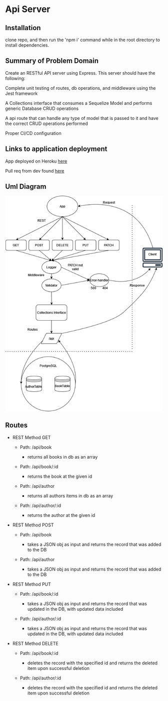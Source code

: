 # Api Server

## Installation

  clone repo, and then run the 'npm i' command while in the root directory to install dependencies.

## Summary of Problem Domain

  Create an RESTful API server using Express. This server should have the following:
  
  Complete unit testing of routes, db operations, and middleware using the Jest framework
  
  A Collections interface that consumes a Sequelize Model and performs generic Database CRUD operations

  A api route that can handle any type of model that is passed to it and have the correct CRUD operations performed

  Proper CI/CD configuration

## Links to application deployment

  App deployed on Heroku [here](https://api-server-lab04.herokuapp.com/)

  Pull req from dev found [here](https://github.com/Beers15/api-server/pull/1)

## Uml Diagram

![diagram](./uml-diagram.png)

## Routes

* REST Method GET
  * Path: /api/book
    * returns all books in db as an array
  * Path: /api/book/:id
    * returns the book at the given id

  * Path: /api/author
    * returns all authors items in db as an array
  * Path: /api/author/:id
    * returns the author at the given id

* REST Method POST
  * Path: /api/book
    * takes a JSON obj as input and returns the record that was added to the DB

  * Path: /api/author
    * takes a JSON obj as input and returns the record that was added to the DB

* REST Method PUT
  * Path: /api/book/:id
    * takes a JSON obj as input and returns the record that was updated in the DB, with updated data included

  * Path: /api/author/:id
    * takes a JSON obj as input and returns the record that was updated in the DB, with updated data included

* REST Method DELETE
  * Path: /api/book/:id
    * deletes the record with the specified id and returns the deleted item upon successful deletion

  * Path: /api/author/:id
    * deletes the record with the specified id and returns the deleted item upon successful deletion
